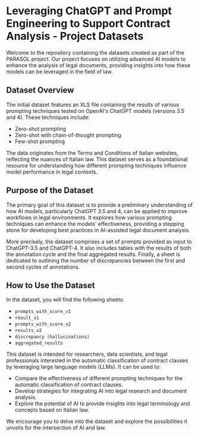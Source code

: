 # Leveraging ChatGPT and Prompt Engineering to Support Contract Analysis - Project Datasets

Welcome to the repository containing the datasets created as part of the PARASOL project. Our project focuses on utilizing advanced AI models to enhance the analysis of legal documents, providing insights into how these models can be leveraged in the field of law.

## Dataset Overview

The initial dataset features an XLS file containing the results of various prompting techniques tested on OpenAI's ChatGPT models (versions 3.5 and 4). These techniques include:

- Zero-shot prompting
- Zero-shot with chain-of-thought prompting
- Few-shot prompting

The data originates from the Terms and Conditions of Italian websites, reflecting the nuances of Italian law. This dataset serves as a foundational resource for understanding how different prompting techniques influence model performance in legal contexts.

## Purpose of the Dataset

The primary goal of this dataset is to provide a preliminary understanding of how AI models, particularly ChatGPT 3.5 and 4, can be applied to improve workflows in legal environments. It explores how various prompting techniques can enhance the models' effectiveness, providing a stepping stone for developing best practices in AI-assisted legal document analysis.

More precisely, the dataset comprises a set of prompts provided as input to ChatGPT-3.5 and ChatGPT-4. It also includes tables with the results of both the annotation cycle and the final aggregated results. Finally, a sheet is dedicated to outlining the number of discrepancies between the first and second cycles of annotations.

## How to Use the Dataset

In the dataset, you will find the following sheets:

- `prompts_with_score_v1`
- `result_v1`
- `prompts_with_score_v2`
- `results_v2`
- `discrepancy (hallucinations)`
- `aggregated_results`

This dataset is intended for researchers, data scientists, and legal professionals interested in the automatic classification of contract clauses by leveraging large language models (LLMs). It can be used to:

- Compare the effectiveness of different prompting techniques for the automatic classification of contract clauses.
- Develop strategies for integrating AI into legal research and document analysis.
- Explore the potential of AI to provide insights into legal terminology and concepts based on Italian law.

We encourage you to delve into the dataset and explore the possibilities it unveils for the intersection of AI and law.